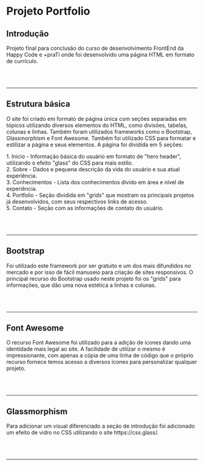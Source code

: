 # Projeto Portfolio

## Introdução
<p allign="justify"> Projeto final para conclusão do curso de desenvolvimento FrontEnd da Happy Code e +praTi onde foi desenvolvido uma página HTML em formato de currículo.</p>

<br><br>

<hr>

## Estrutura básica
<p allign="justify"> O site foi criado em formato de página única com seções separadas em tópicos utilizando diversos elementos do HTML, como divisões, tabelas, colunas e linhas. Também foram utilizados frameworks como o Bootstrap, Glassmorphism e Font Awesome. Também foi utilizado CSS para formatar e estilizar a página e seus elementos. A página foi dividida em 5 seções:
</p>
<p>
1. Inicio - Informação básica do usuário em formato de "hero header", utilizando o efeito "glass" do CSS para mais estilo.
 <br>
 2. Sobre - Dados e pequena descrição da vida do usuário e sua atual experiência.
 <br>
  3. Conhecimentos - Lista dos conhecimentos divido em área e nível de experiência.
 <br>
  4. Portfolio - Seção dividida em "grids" que mostram os principais projetos já desenvolvidos, com seus respectivos links de acesso.
<br>
  5. Contato - Seção com as informações de contato do usuário.
</p>
<br><br>

<hr>

## Bootstrap
<p allign="justify"> Foi utilizado este framework por ser gratuito e um dos mais difundidos no mercado e por isso de fácil manuseio para criação de sites responsivos. O principal recurso do Bootstrap usado neste projeto foi os "grids" para informações, que dão uma nova estética a linhas e colunas.</p>

<br><br>

<hr>

## Font Awesome
<p allign="justify"> O recurso Font Awesome foi utilizado para a adição de ícones dando uma identidade mais legal ao site. A facilidade de utilizar o mesmo é impressionante, com apenas a cópia de uma linha de código que o próprio recurso fornece temos acesso a diversos ícones para personalizar qualquer projeto.</p>

<br><br>

<hr>

## Glassmorphism
<p allign="justify"> Para adicionar um visual diferenciado a seção de introdução foi adicionado um efeito de vidro no CSS utilizando o site https://css.glass/.</p>

<br><br>

<hr>
  
  
